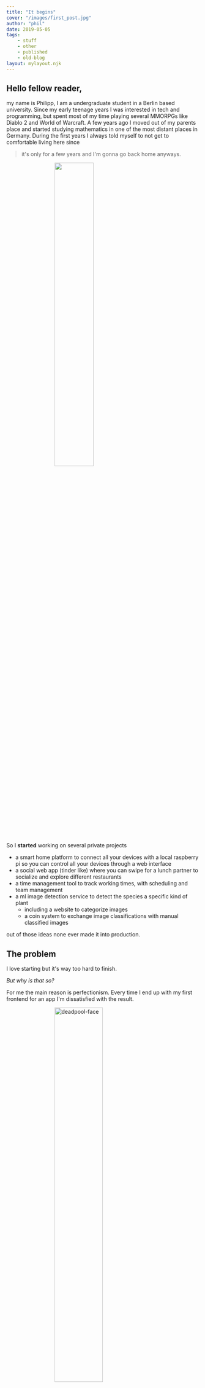 ```yaml
---
title: "It begins"
cover: "/images/first_post.jpg"
author: "phil"
date: 2019-05-05
tags:
    - stuff
    - other
    - published
    - old-blog
layout: mylayout.njk
---
```


## Hello fellow reader,
my name is Philipp, I am a undergraduate student in a Berlin based university. Since my early teenage years 
I was interested in tech and programming, but spent most of my time playing several MMORPGs like Diablo 2 
and World of Warcraft.
A few years ago I moved out of my parents place and started studying mathematics in one of the most distant places 
in Germany. During the first years I always told myself to not get to comfortable living here since 
>it's only for a few years and I'm gonna go back home anyways.

<div><img src="https://media.giphy.com/media/1X8TXeLwY2ojkQgrOo/giphy.gif" style="width: 45%; margin-left: 25%"/></div>

So I **started** working on several private projects
- a smart home platform to connect all your devices with a local raspberry pi so you can control all your devices through a web interface
- a social web app (tinder like) where you can swipe for a lunch partner to socialize and explore different restaurants
- a time management tool to track working times, with scheduling and team management
- a ml image detection service to detect the species a specific kind of plant
    - including a website to categorize images
    - a coin system to exchange image classifications with manual classified images

out of those ideas none ever made it into production.

## The problem
I love starting but it's way too hard to finish.

_But why is that so?_

For me the main reason is perfectionism. Every time I end up with my first frontend for an app I'm dissatisfied with 
the result. 
<div style="margin: auto"><img style="width: 50%; margin-left: 25%;" src="https://media.giphy.com/media/qiLnXTdWya1Mc/giphy.gif" alt="deadpool-face"/></div>

I'm more of a backend person but saw too many awesome designs and
functionality, or just a great UX which feels like it will take several hours just to get the basic functionality done. 
So mostly I just stop at a certain point and forget about the project until someone tells me a new live struggling problem
and I'm back at the beginning of a new project.


## The solution?
One day a former colleague approached me after he found out I my contract was soon to be expired and I was looking for a 
new job and told me his idea to participate in the shared economy by renting action cams.

I like the idea of shared economy and don't like wasting resources, so he had me at
>Would you like to help me with my website?

My immediate thought was how awesome the idea is, that it needs to be super easy to implement and of course
<div><img src="https://media.giphy.com/media/26BRwW3ckGjcZmsxO/giphy.gif" style="width: 45%; margin-left: 25%"/></div>


## From here
Thanks for reading so far, partner!
During the next weeks I will tell the story of my journey of [Learning React the hard way](/old-blog/learning-react-js-the-hard-way-part-1), 
[Who needs planning if you have an idea]() and [How I stopped quitting]().

<div><img src="https://media.giphy.com/media/xT4uQgeBiqqIg5Nzry/giphy.gif" style="width: 45%; margin-left: 25%"/></div>


